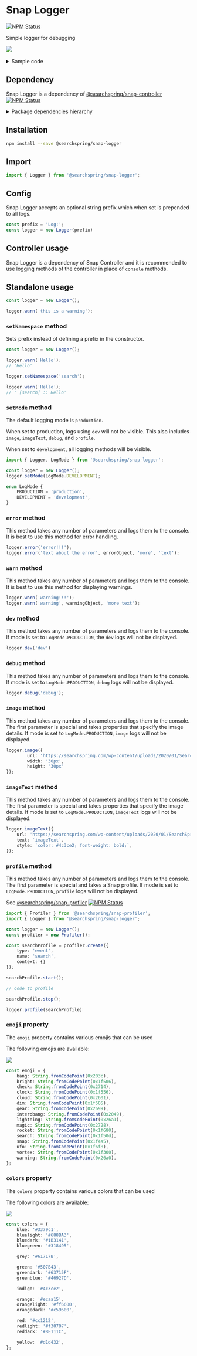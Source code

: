 # Snap Logger

<a href="https://www.npmjs.com/package/@searchspring/snap-logger"><img alt="NPM Status" src="https://img.shields.io/npm/v/@searchspring/snap-logger.svg?style=flat"></a>

Simple logger for debugging

<img src="https://github.com/searchspring/snap/blob/main/images/logger-example.png?raw=true" />
<br/><br/>
<details>
	<summary>Sample code</summary>
	<br/>

```typescript
logger.image({
	url: 'https://searchspring.com/wp-content/uploads/2020/01/SearchSpring-Primary-FullColor-800-1-1-640x208.png',
	width: '90px',
	height: '30px'
});

logger.error('error');

logger.warn('warn');

logger.imageText({
	url: 'https://searchspring.com/wp-content/themes/SearchSpring-Theme/dist/images/favicons/favicon.svg',
}, 'imageText');

logger.debug('debug');

logger.dev(`%c ${logger.emoji.vortex} %c${logger.prefix}%c${'magical text'}`,
`color: ${logger.colors.blue}; font-weight: bold; font-size: 10px; line-height: 12px;`,
`color: ${logger.colors.bluegreen}; font-weight: normal;`,
`color: ${logger.colors.bluegreen}; font-weight: bold;`);
```
</details>




## Dependency

Snap Logger is a dependency of [@searchspring/snap-controller](https://github.com/searchspring/snap/tree/main/packages/snap-controller) <a href="https://www.npmjs.com/package/@searchspring/snap-controller"><img alt="NPM Status" src="https://img.shields.io/npm/v/@searchspring/snap-controller.svg?style=flat"></a>

<details>
	<summary>Package dependencies hierarchy</summary>
	<br/>
	<img src="https://github.com/searchspring/snap/blob/main/images/snap-dependencies.png?raw=true" />
</details>

## Installation

```bash
npm install --save @searchspring/snap-logger
```



## Import
```typescript
import { Logger } from '@searchspring/snap-logger';
```

## Config
Snap Logger accepts an optional string prefix which when set is prepended to all logs.

```typescript
const prefix = 'Log:';
const logger = new Logger(prefix)
```

## Controller usage
Snap Logger is a dependency of Snap Controller and it is recommended to use logging methods of the controller in place of `console` methods.


## Standalone usage
```typescript
const logger = new Logger();

logger.warn('this is a warning');
```

### `setNamespace` method
Sets prefix instead of defining a prefix in the constructor.
```typescript
const logger = new Logger();

logger.warn('Hello');
// 'Hello'

logger.setNamespace('search');

logger.warn('Hello');
// ' [search] :: Hello'
```

### `setMode` method
The default logging mode is `production`. 

When set to production, logs using `dev` will not be visible. This also includes `image`, `imageText`, `debug`, and `profile`.

When set to `development`, all logging methods will be visible.



```typescript
import { Logger, LogMode } from '@searchspring/snap-logger';

const logger = new Logger();
logger.setMode(LogMode.DEVELOPMENT);
```

```typescript
enum LogMode {
	PRODUCTION = 'production',
	DEVELOPMENT = 'development',
}
```

### `error` method
This method takes any number of parameters and logs them to the console. It is best to use this method for error handling.
```typescript
logger.error('error!!!');
logger.error('text about the error', errorObject, 'more', 'text');
```

### `warn` method
This method takes any number of parameters and logs them to the console. It is best to use this method for displaying warnings.
```typescript
logger.warn('warning!!!');
logger.warn('warning', warningObject, 'more text');
```

### `dev` method
This method takes any number of parameters and logs them to the console. If mode is set to `LogMode.PRODUCTION`, the `dev` logs will not be displayed.

```typescript
logger.dev('dev')
```

### `debug` method
This method takes any number of parameters and logs them to the console. If mode is set to `LogMode.PRODUCTION`, `debug` logs will not be displayed.

```typescript
logger.debug('debug');
```
### `image` method
This method takes any number of parameters and logs them to the console. The first parameter is special and takes properties that specify the image details. If mode is set to `LogMode.PRODUCTION`, `image` logs will not be displayed.

```typescript
logger.image({ 
		url: 'https://searchspring.com/wp-content/uploads/2020/01/SearchSpring-Primary-FullColor-800-1-1-640x208.png',
		width: '30px', 
		height: '30px'
});
```

### `imageText` method
This method takes any number of parameters and logs them to the console. The first parameter is special and takes properties that specify the image details. If mode is set to `LogMode.PRODUCTION`, `imageText` logs will not be displayed.

```typescript
logger.imageText({
	url: 'https://searchspring.com/wp-content/uploads/2020/01/SearchSpring-Primary-FullColor-800-1-1-640x208.png',
	text: `imageText`,
	style: `color: #4c3ce2; font-weight: bold;`,
});
```

### `profile` method
This method takes any number of parameters and logs them to the console. The first parameter is special and takes a Snap profile. If mode is set to `LogMode.PRODUCTION`, `profile` logs will not be displayed.

See [@searchspring/snap-profiler](https://github.com/searchspring/snap/tree/main/packages/snap-profiler) <a href="https://www.npmjs.com/package/@searchspring/snap-profiler"><img alt="NPM Status" src="https://img.shields.io/npm/v/@searchspring/snap-profiler.svg?style=flat"></a>

```typescript
import { Profiler } from '@searchspring/snap-profiler';
import { Logger } from '@searchspring/snap-logger';

const logger = new Logger();
const profiler = new Profiler();

const searchProfile = profiler.create({ 
	type: 'event', 
	name: 'search', 
	context: {} 
});

searchProfile.start();

// code to profile

searchProfile.stop();

logger.profile(searchProfile)
```

### `emoji` property
The `emoji` property contains various emojis that can be used

The following emojis are available:

<img src="https://github.com/searchspring/snap/blob/main/images/emojis.png?raw=true" />

```typescript
const emoji = {
	bang: String.fromCodePoint(0x203c),
	bright: String.fromCodePoint(0x1f506),
	check: String.fromCodePoint(0x2714),
	clock: String.fromCodePoint(0x1f556),
	cloud: String.fromCodePoint(0x2601),
	dim: String.fromCodePoint(0x1f505),
	gear: String.fromCodePoint(0x2699),
	interobang: String.fromCodePoint(0x2049),
	lightning: String.fromCodePoint(0x26a1),
	magic: String.fromCodePoint(0x2728),
	rocket: String.fromCodePoint(0x1f680),
	search: String.fromCodePoint(0x1f50d),
	snap: String.fromCodePoint(0x1f4a5),
	ufo: String.fromCodePoint(0x1f6f8),
	vortex: String.fromCodePoint(0x1f300),
	warning: String.fromCodePoint(0x26a0),
};
```

### `colors` property
The `colors` property contains various colors that can be used

The following colors are available:

<img src="https://github.com/searchspring/snap/blob/main/images/colors.png?raw=true" />

```typescript
const colors = {
	blue: '#3379c1',
	bluelight: '#688BA3',
	bluedark: '#1B3141',
	bluegreen: '#318495',

	grey: '#61717B',

	green: '#507B43',
	greendark: '#63715F',
	greenblue: '#46927D',

	indigo: '#4c3ce2',

	orange: '#ecaa15',
	orangelight: '#ff6600',
	orangedark: '#c59600',

	red: '#cc1212',
	redlight: '#f30707',
	reddark: '#8E111C',

	yellow: '#d1d432',
};
```